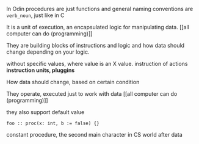 In Odin procedures are just functions and general naming conventions are `verb_noun`, just like in C

It is a unit of execution, an encapsulated logic for manipulating data. [[all computer can do (programming)]]

They are building blocks of instructions and logic and how data should change depending on your logic.

without specific values, where value is an X value.
instruction of actions
**instruction units, pluggins**

How data should change, based on certain condition

They operate, executed just to work with data
[[all computer can do (programming)]]

they also support default value
```odin
foo :: proc(x: int, b := false) {}
```


constant procedure, the second main character in CS world after data


